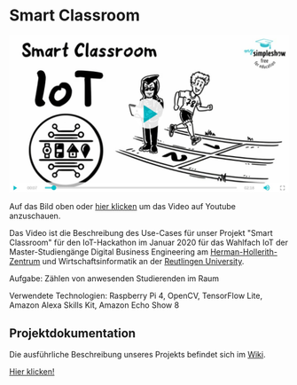 # Smart Classroom 
[![Smart Classroom Video](/Bilder/1.%20Einleitung/mss-video.jpg)](https://www.youtube.com/watch?v=LWIsHo5xbl8 "Video auf Youtube abspielen")

Auf das Bild oben oder [hier klicken](https://www.youtube.com/watch?v=LWIsHo5xbl8) um das Video auf Youtube anzuschauen.

Das Video ist die Beschreibung des Use-Cases für unser Projekt "Smart Classroom" für den IoT-Hackathon im Januar 2020 für das Wahlfach IoT der Master-Studiengänge Digital Business Engineering am [Herman-Hollerith-Zentrum](https://www.hhz.de) und Wirtschaftsinformatik an der [Reutlingen University](https://inf.reutlingen-university.de).

Aufgabe: Zählen von anwesenden Studierenden im Raum

Verwendete Technologien: Raspberry Pi 4, OpenCV, TensorFlow Lite, Amazon Alexa Skills Kit, Amazon Echo Show 8

## Projektdokumentation
Die ausführliche Beschreibung unseres Projekts befindet sich im [Wiki](../../wiki).

[Hier klicken!](../../wiki)
